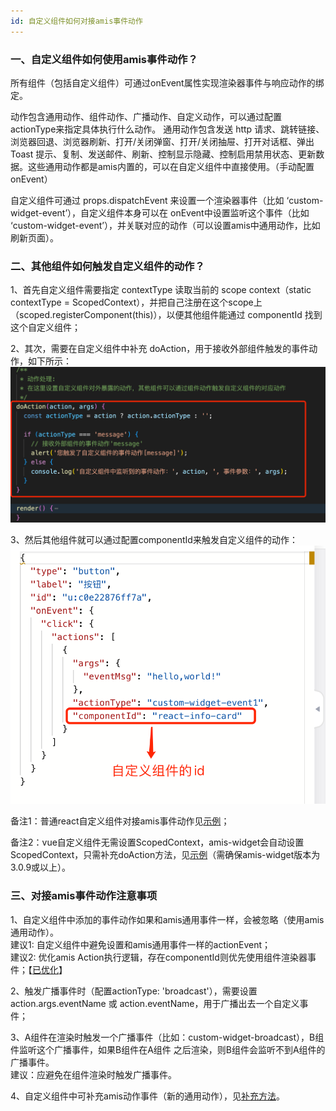```yaml
---
id: 自定义组件如何对接amis事件动作
---
```


### 一、自定义组件如何使用amis事件动作？
所有组件（包括自定义组件）可通过onEvent属性实现渲染器事件与响应动作的绑定。

动作包含通用动作、组件动作、广播动作、自定义动作，可以通过配置actionType来指定具体执行什么动作。
通用动作包含发送 http 请求、跳转链接、浏览器回退、浏览器刷新、打开/关闭弹窗、打开/关闭抽屉、打开对话框、弹出 Toast 提示、复制、发送邮件、刷新、控制显示隐藏、控制启用禁用状态、更新数据。这些通用动作都是amis内置的，可以在自定义组件中直接使用。（手动配置onEvent）

自定义组件可通过 props.dispatchEvent 来设置一个渲染器事件（比如 ‘custom-widget-event’），自定义组件本身可以在 onEvent中设置监听这个事件（比如 ‘custom-widget-event’），并关联对应的动作（可以设置amis中通用动作，比如刷新页面）。

### 二、其他组件如何触发自定义组件的动作？
1、首先自定义组件需要指定 contextType 读取当前的 scope context（static contextType = ScopedContext），并把自己注册在这个scope上（scoped.registerComponent(this)），以便其他组件能通过 componentId 找到这个自定义组件；

2、其次，需要在自定义组件中补充 doAction，用于接收外部组件触发的事件动作，如下所示：
![image](/img/NPM组件扩展包/custom-widget-doAction.png)

3、然后其他组件就可以通过配置componentId来触发自定义组件的动作：
![image](/img/NPM组件扩展包/dispatch-custom-event.png)

备注1：普通react自定义组件对接amis事件动作见[示例](https://github.com/aisuda/react-custom-widget-template/commit/43c637b790ea2ee9f7ff6f8faf654cc82c602101)；

备注2：vue自定义组件无需设置ScopedContext，amis-widget会自动设置ScopedContext，只需补充doAction方法，见[示例](https://github.com/aisuda/multiple-custom-widget-template/commit/65c6e8f6fc00cded77a8005ff416fdcc1a5b02fd)（需确保amis-widget版本为3.0.9或以上）。

### 三、对接amis事件动作注意事项
1、自定义组件中添加的事件动作如果和amis通用事件一样，会被忽略（使用amis通用动作）。  
建议1: 自定义组件中避免设置和amis通用事件一样的actionEvent；  
建议2: 优化amis Action执行逻辑，存在componentId则优先使用组件渲染器事件；【[已优化](https://github.com/baidu/amis/pull/6199)】  

2、触发广播事件时（配置actionType: 'broadcast'），需要设置 action.args.eventName 或 action.eventName，用于广播出去一个自定义事件；

3、A组件在渲染时触发一个广播事件（比如：custom-widget-broadcast），B组件监听这个广播事件，如果B组件在A组件 之后渲染，则B组件会监听不到A组件的广播事件。  
建议：应避免在组件渲染时触发广播事件。

4、自定义组件中可补充amis动作事件（新的通用动作），见[补充方法](https://aisuda.bce.baidu.com/amis/zh-CN/docs/concepts/event-action#%E8%87%AA%E5%AE%9A%E4%B9%89%E5%8A%A8%E4%BD%9C)。